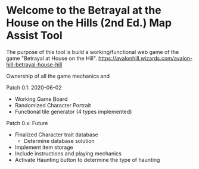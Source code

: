 # Welcome to the Betrayal at the House on the Hills (2nd Ed.) Map Assist Tool
The purpose of this tool is build a working/functional web game of the game "Betrayal at House on the Hill". 
https://avalonhill.wizards.com/avalon-hill-betrayal-house-hill

Ownership of all the game mechanics and 

Patch 0.1: 2020-06-02
- Working Game Board
- Randomized Character Portrait
- Functional tile generator (4 types implemented)

Patch 0.x: Future
- Finalized Character trait database
  - Determine database solution
- Implement item storage 
- Include instructions and playing mechanics
- Activate Haunting button to determine the type of haunting
